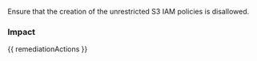 
Ensure that the creation of the unrestricted S3 IAM policies is disallowed.

### Impact
<!-- Add Impact here -->

<!-- DO NOT CHANGE -->
{{ remediationActions }}



